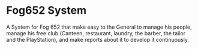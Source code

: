 # Fog652 System
A System for Fog 652 that make easy to the General to manage his people, manage his free club (Canteen, restaurant, laundry, the barber, the tailor and the PlayStation), and make reports about it to develop it continuously.
